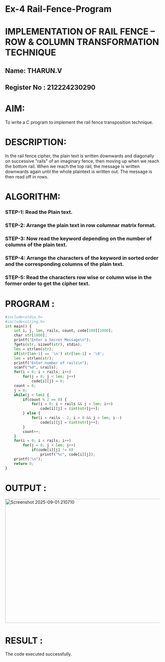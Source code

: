 # Ex-4 Rail-Fence-Program

# IMPLEMENTATION OF RAIL FENCE – ROW & COLUMN TRANSFORMATION TECHNIQUE
## Name: THARUN.V
## Register No : 212224230290
# AIM:
To write a C program to implement the rail fence transposition technique.

# DESCRIPTION:

In the rail fence cipher, the plain text is written downwards and diagonally on successive "rails" of an imaginary fence, then moving up when we reach the bottom rail. When we reach the top rail, the message is written downwards again until the whole plaintext is written out. The message is then read off in rows.

# ALGORITHM:

### STEP-1: Read the Plain text.
### STEP-2: Arrange the plain text in row columnar matrix format.
### STEP-3: Now read the keyword depending on the number of columns of the plain text.
### STEP-4: Arrange the characters of the keyword in sorted order and the corresponding columns of the plain text.
### STEP-5: Read the characters row wise or column wise in the former order to get the cipher text.

# PROGRAM :
```python
#include<stdio.h>
#include<string.h>
int main() {
    int i, j, len, rails, count, code[100][1000];
    char str[1000];
    printf("Enter a Secret Message\n");
    fgets(str, sizeof(str), stdin);
    len = strlen(str);
    if(str[len-1] == '\n') str[len-1] = '\0';
    len = strlen(str);
    printf("Enter number of rails\n");
    scanf("%d", &rails);
    for(i = 0; i < rails; i++)
        for(j = 0; j < len; j++)
            code[i][j] = 0;
    count = 0;
    j = 0;
    while(j < len) {
        if(count % 2 == 0) {
            for(i = 0; i < rails && j < len; i++)
                code[i][j] = (int)str[j++];
        } else {
            for(i = rails - 2; i > 0 && j < len; i--)
                code[i][j] = (int)str[j++];
        }
        count++;
    }
    for(i = 0; i < rails; i++)
        for(j = 0; j < len; j++)
            if(code[i][j] != 0)
                printf("%c", code[i][j]);
    printf("\n");
    return 0;
}
```

# OUTPUT :
<img width="695" height="403" alt="Screenshot 2025-09-01 210710" src="https://github.com/user-attachments/assets/75cdcb78-2b3c-4445-9e72-4445b62dc3e8" />


# RESULT :
The code executed successfully.
